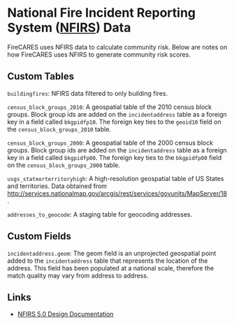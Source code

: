 # National Fire Incident Reporting System ([NFIRS](http://www.usfa.fema.gov/data/nfirs/index.html)) Data

FireCARES uses NFIRS data to calculate community risk. Below are notes on how FireCARES uses NFIRS to generate
community risk scores.

## Custom Tables ##

`buildingfires`: NFIRS data filtered to only building fires.

`census_block_groups_2010`: A geospatial table of the 2010 census block groups.  Block group ids are added on the `incidentaddress`
table as a foreign key in a field called `bkgpidfp10`.  The foreign key ties to the `geoid10` field on the `census_block_groups_2010` table.

`census_block_groups_2000`: A geospatial table of the 2000 census block groups.  Block group ids are added on the `incidentaddress`
table as a foreign key in a field called `bkgpidfp00`.  The foreign key ties to the `bkgpidfp00` field on the `census_block_groups_2000` table.

`usgs_stateorterritoryhigh`: A high-resolution geospatial table of US States and territories.  Data obtained from http://services.nationalmap.gov/arcgis/rest/services/govunits/MapServer/18.

`addresses_to_geocode`: A staging table for geocoding addresses.

## Custom Fields ##

`incidentaddress.geom`: The geom field is an unprojected geospatial point added to the `incidentaddress` table that represents the location
of the address.  This field has been populated at a national scale, therefore the match quality may vary from address to address.

## Links ##

* [NFIRS 5.0 Design Documentation](https://www.nfirs.fema.gov/documentation/design/NFIRS_5.0_Design_Documentation_1-2013.pdf)
